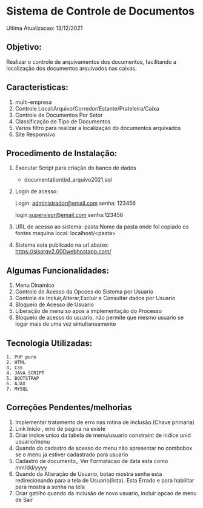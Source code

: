 # Sistema de Controle de Documentos

Ultima Atualizacao: 13/12/2021

## Objetivo:
   Realizar o controle de arquivamentos dos documentos, facilitando a localização 
   dos documentos arquivados nas caixas.

## Caracteristicas:
 
 1) multi-empresa
 2) Controle Local:Arquivo/Corredor/Estante/Prateleira/Caixa
 3) Controle de Documentos Por Setor
 4) Classificação de Tipo de Documentos
 5) Varios filtro para realizar a localização do documentos arquivados
 6) Site Responsivo

## Procedimento de Instalação:
1) Executar Script para criação do banco de dados
    - documentation\bd_arquivo2021.sql
   
2) Login de acesso:

   Login: administrador@email.com
   senha: 123456
   
   login:supervisor@email.com
   senha:123456
   
 3) URL de acesso ao sistema:
    pasta:Nome da pasta onde foi copiado os fontes 
    maquina local: localhost/\<pasta\>

 4) Sistema esta publicado na url abaixo:
    https://sisarqv2.000webhostapp.com/

## Algumas Funcionalidades:
   1) Menu Dinamico
   2) Controle de Acesso da Opcoes do Sistema por Usuario
   3) Controle de Incluir,Alterar,Excluir e Consultar dados por Usuario
   4) Bloqueio de Acesso de Usuario
   5) Liberação de menu so apos a implementação do Processo
   6) Bloqueio de acesso do usuario, não permite que mesmo usuario se logar mais de uma vez simultaneamente

## Tecnologia Utilizadas:
    1. PHP puro
    2. HTML
    3, CSS
    4. JAVA SCRIPT
    5. BOOTSTRAP
    6. AJAX
    7. MYSQL

## Correções Pendentes/melhorias
   1. Implementar tratamento de erro nas rotina de inclusão.(Chave primaria)
   2. Link Inicio , erro de pagina na existe
   3. Criar indice unico da tabela de menu/usuario constraint de indice unid usuario/menu
   4. Quando do cadastro de acesso do menu não apresentar no combobox se o menu ja estiver cadastrado para usuario
   5. Cadastro de documento,, Ver Formatacao de data esta como mm/dd/yyyy
   6. Quando da Alteração de Usuario, botao mostra senha esta redirecionando para a tela de Usuario(lista). Esta Errado
      e para habilitar para mostra a senha na tela 
   7. Criar gatilho quando da inclusão de novo usuario, incluir opcao de menu de Sair
   
